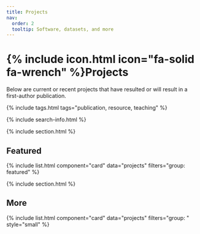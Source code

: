 ```yaml
---
title: Projects
nav:
  order: 2
  tooltip: Software, datasets, and more
---
```


# {% include icon.html icon="fa-solid fa-wrench" %}Projects

Below are current or recent projects that have resulted or will result in a first-author publication.

{% include tags.html tags="publication, resource, teaching" %}

{% include search-info.html %}

{% include section.html %}

## Featured

{% include list.html component="card" data="projects" filters="group: featured" %}

{% include section.html %}

## More

{% include list.html component="card" data="projects" filters="group: " style="small" %}
